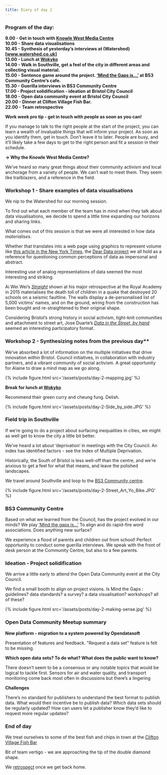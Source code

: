```yaml
---
title: Diary of day 2 
---
```


### Program of the day:

**9.00 - Get in touch with [Knowle West Media Centre](http://kwmc.org.uk/)**  
**10.00 - Share data visualisations**  
**10.45 - Synthesis of yesterday’s interviews at (Watershed)[www.watershed.co.uk]**  
**13.00 - Lunch at [Wokyko](http://www.woky.co/)**  
**14.00 - Walk in Southville, get a feel of the city in different areas and collecting visual material.**  
**15.00 - Sentence game around the project. [‘Mind the Gaps is…’](https://dtc-innovation.github.io/mind-the-gaps/2018/01/16/mind-the-gaps-is-workshop.html) at BS3 Community Centre’s cafe.**  
**15.30 - Guerilla interviews in BS3 Community Centre**  
**17.00 - Project solidification - ideation at Bristol City Council**  
**18.00 - Open data community event at Bristol City Council**  
**20.00 - Dinner at Clifton Village Fish Bar.**  
**22.00 - Team retrospective**  

**Work week pro tip - get in touch with people as soon as you can!**

If you manage to talk to the right people at the start of the project, you can learn a wealth of invaluable things that will inform your project.
As soon as you identify them, get in touch. Don’t leave it to later. 
People are busy, and it’ll likely take a few days to get to the right person and fit a session in their schedule.

**→ Why the Knowle West Media Centre?**

We’ve heard so many great things about their community activism and local anchorage from a variety of people. 
We can’t wait to meet them. They seem like trailblazers, and a reference in the field.

### Workshop 1 - Share examples of data visualisations

We nip to the Watershed for our morning session.

To find out what each member of the team has in mind when they talk about data visualisations, we decide to spend a little time expanding our horizons and sharing links.

What comes out of this session is that we were all interested in how data *materialises*. 

Whether that translates into a web page using graphics to represent volume like [this article in the New York Times](https://www.nytimes.com/interactive/2015/09/14/world/middleeast/syria-war-deaths.html), the [Dear Data project](http://www.dear-data.com/all) we all hold as a reference for questioning common perceptions of data as impersonal and abstract. 

Interesting use of analog representations of data seemed the most interesting and striking.

Ai Wei Wei’s [*Straight*](http://www.criticismism.com/2015/10/01/ai-weiwei-straight-2008-12/#sthash.Z0PZaVCr.dpbs) shown at his major retrospective at the Royal Academy in 2015 materialises the death toll of children in a quake that destroyed 20 schools on a seismic faultline. The walls display a de-personalised list of 5,000 victims’ names, and on the ground, wiring from the construction has been bought and re-straightened to their original shape.

Considering Bristol’s strong history in social activism, tight-knit communities and attachment to street art, Jose Duarte’s [*Data in the Street, by hand*](https://www.flickr.com/photos/joseduarteq/) seemed an interesting participatory format.

### Workshop 2 - Synthesizing notes from the previous day**

We’ve absorbed a lot of information on the multiple initiatives that drive innovation within Bristol. Council initiatives, in collaboration with industry partners, and a vibrant community of social activism. A great opportunity for Alaine to draw a mind map as we go along.

{% include figure.html src='/assets/posts/day-2-mapping.jpg' %}

**Break for lunch at [Wokyko](http://www.woky.co/)**

Recommend their green curry and cheung fung. Delish.

{% include figure.html src='/assets/posts/day-2-Side_by_side.JPG' %}

### Field trip in Southville

If we’re going to do a project about surfacing inequalities in cities, we might as well get to know the city a little bit better.

We’ve heard a lot about ‘deprivation’ in meetings with the City Council. An index has identified factors - see the Index of Multiple Deprivation.

Historically, the South of Bristol is less well-off than the centre, and we’re anxious to get a feel for what that means, and leave the polished landscapes.

We travel around Southville and loop to the [BS3 Community centre](http://bs3community.org.uk/).

{% include figure.html src='/assets/posts/day-2-Street_Art_Yo_Bike.JPG' %}

### BS3 Community Centre

Based on what we learned from the Council, has the project evolved in our minds?
We play [‘Mind the gaps is…’](https://dtc-innovation.github.io/mind-the-gaps/2018/01/16/mind-the-gaps-is-workshop.html)
To align and do rapid-fire word associations. Does anything new surface?

We experience a flood of parents and children out from school!
Perfect opportunity to conduct some guerilla interviews.
We speak with the front of desk person at the Community Centre, but also to a few parents.

### Ideation - Project solidification

We arrive a little early to attend the Open Data Community event at the City Council.

We find a small booth to align on project visions.
Is Mind the Gaps : guidelines? data standards? a survey? a data visualisation? workshops? all of these?

{% include figure.html src='/assets/posts/day-2-making-sense.jpg' %}

### Open Data Community Meetup summary

**New platform - migration to a system powered by Opendatasoft**

Presentation of features and feedback. "Request a data set" feature is felt to be missing.

**Which open data sets? To do what? What does the public want to know?**

There doesn’t seem to be a consensus or any notable topics that would be logical to tackle first. Sensors for air and water quality, and transport monitoring come back most often in discussions but there’s a lingering 

**Challenges**

There’s no standard for publishers to understand the best format to publish data.
What would their incentive be to publish data?
Which data sets should be regularly updated? How can users let a publisher know they’d like to request more regular updates?

### End of day 

We treat ourselves to some of the best fish and chips in town at the [Clifton Village Fish Bar](www.cliftonvillagefishbar.co.uk)

Bit of team vertigo - we are approaching the tip of the double diamond shape.

We [retrospect](https://dtc-innovation.github.io/mind-the-gaps/2018/01/16/retrospective.html) once we get back home.

